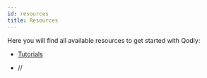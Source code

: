 ```yaml
---
id: resources
title: Resources
---
```


Here you will find all available resources to get started with Qodly:

- [Tutorials](https://qodly.com/tutorials)

- //
